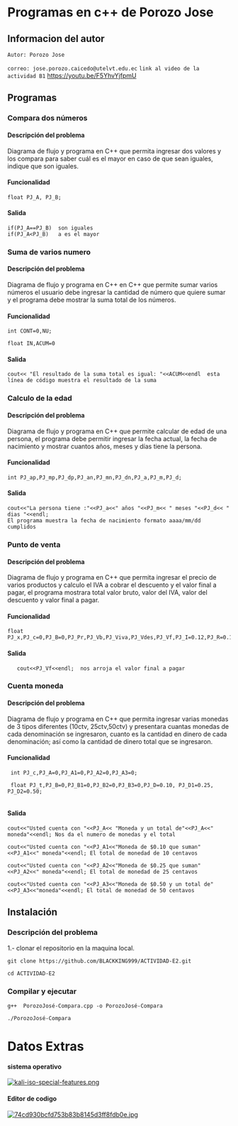 # Programas en c++ de Porozo Jose
## Informacion del autor
`Autor: Porozo Jose`

`correo: jose.porozo.caicedo@utelvt.edu.ec`
 `link al video de la actividad B1` 
 https://youtu.be/F5YhvYjfpmU

## Programas 
### Compara dos números 
#### Descripción del problema
Diagrama de flujo y programa en C++ que permita ingresar dos valores y los compara para saber cuál es el mayor en caso de que sean iguales, indique que son iguales.
#### Funcionalidad 
```
float PJ_A, PJ_B;
```
#### Salida
```
if(PJ_A==PJ_B)  son iguales
if(PJ_A<PJ_B)   a es el mayor
```
### Suma de varios numero 
#### Descripción del problema
Diagrama de flujo y programa en C++  en C++ que permite sumar varios números el usuario debe ingresar la cantidad de número que quiere sumar y el programa debe mostrar la suma total de los números.
#### Funcionalidad 
```
int CONT=0,NU;
	
float IN,ACUM=0
```
#### Salida
```
cout<< "El resultado de la suma total es igual: "<<ACUM<<endl  esta línea de código muestra el resultado de la suma
```
### Calculo de la edad 
#### Descripción del problema
Diagrama de flujo y programa en C++ que permite calcular de edad de una persona, el programa debe permitir ingresar la fecha actual, la fecha de nacimiento y mostrar cuantos años, meses y días tiene la persona.
#### Funcionalidad 
```
int PJ_ap,PJ_mp,PJ_dp,PJ_an,PJ_mn,PJ_dn,PJ_a,PJ_m,PJ_d;
```
#### Salida
```
cout<<"La persona tiene :"<<PJ_a<<" años "<<PJ_m<< " meses "<<PJ_d<< " dias "<<endl; 
El programa muestra la fecha de nacimiento formato aaaa/mm/dd cumplidos 
```
### Punto de venta 
#### Descripción del problema
Diagrama de flujo y programa en C++ que permita ingresar el precio de varios productos y calculo el IVA a cobrar el descuento y el valor final a pagar, el programa mostrara total valor bruto, valor del IVA, valor del descuento y valor final a pagar.
#### Funcionalidad 
```
float PJ_x,PJ_c=0,PJ_B=0,PJ_Pr,PJ_Vb,PJ_Viva,PJ_Vdes,PJ_Vf,PJ_I=0.12,PJ_R=0.10;
```
#### Salida
```
   cout<<PJ_Vf<<endl;  nos arroja el valor final a pagar

```
### Cuenta moneda
#### Descripción del problema
Diagrama de flujo y programa en C++ que permita ingresar varias monedas de 3 tipos diferentes (10ctv, 25ctv,50ctv) y presentara cuantas monedas de cada denominación se ingresaron, cuanto es la cantidad en dinero de cada denominación; así como la cantidad de dinero total que se ingresaron.
#### Funcionalidad 
```
 int PJ_c,PJ_A=0,PJ_A1=0,PJ_A2=0,PJ_A3=0;
   
 float PJ_t,PJ_B=0,PJ_B1=0,PJ_B2=0,PJ_B3=0,PJ_D=0.10, PJ_D1=0.25, PJ_D2=0.50;
   
```
#### Salida
```
cout<<"Usted cuenta con "<<PJ_A<< "Moneda y un total de"<<PJ_A<<" moneda"<<endl; Nos da el numero de monedas y el total

cout<<"Usted cuenta con "<<PJ_A1<<"Moneda de $0.10 que suman"<<PJ_A1<<" moneda"<<endl; El total de monedad de 10 centavos

cout<<"Usted cuenta con "<<PJ_A2<<"Moneda de $0.25 que suman"<<PJ_A2<<" moneda"<<endl; El total de monedad de 25 centavos

cout<<"Usted cuenta con "<<PJ_A3<<"Moneda de $0.50 y un total de"<<PJ_A3<<"moneda"<<endl; El total de monedad de 50 centavos

```

## Instalación  
### Descripción del problema
1.- clonar el repositorio en la maquina local.

```
git clone https://github.com/BLACKKING999/ACTIVIDAD-E2.git
```
```
cd ACTIVIDAD-E2
```
### Compilar y ejecutar
```
g++  PorozoJosé-Compara.cpp -o PorozoJosé-Compara
```
```
./PorozoJosé-Compara
```
# Datos Extras
#### sistema operativo

[![kali-iso-special-features.png](https://i.postimg.cc/7LH8gDFd/kali-iso-special-features.png)](https://postimg.cc/xX44QrT3)  

#### Editor de codigo
 [![74cd930bcfd753b83b8145d3ff8fdb0e.jpg](https://i.postimg.cc/CdpL0XR0/74cd930bcfd753b83b8145d3ff8fdb0e.jpg)](https://postimg.cc/xNgSysGp)                               

